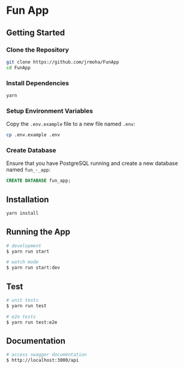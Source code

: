 # Fun App

## Getting Started

### Clone the Repository

```bash
git clone https://github.com/jrmoha/FunApp
cd FunApp
```

### Install Dependencies

```bash
yarn
```

### Setup Environment Variables

Copy the `.env.example` file to a new file named `.env`:

```bash
cp .env.example .env
```

### Create Database

Ensure that you have PostgreSQL running and create a new database named `fun_-_app`:

```sql
CREATE DATABASE fun_app;
```

## Installation

```bash
yarn install
```

## Running the App

```bash
# development
$ yarn run start

# watch mode
$ yarn run start:dev
```

## Test

```bash
# unit tests
$ yarn run test

# e2e tests
$ yarn run test:e2e
```

## Documentation

```bash
# access swagger documentation
$ http://localhost:3000/api

